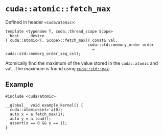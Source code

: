 <!-- MIT License
  -- 
  -- Modifications Copyright (c) 2024-2025 Advanced Micro Devices, Inc.
  -- 
  -- Permission is hereby granted, free of charge, to any person obtaining a copy
  -- of this software and associated documentation files (the "Software"), to deal
  -- in the Software without restriction, including without limitation the rights
  -- to use, copy, modify, merge, publish, distribute, sublicense, and/or sell
  -- copies of the Software, and to permit persons to whom the Software is
  -- furnished to do so, subject to the following conditions:
  -- 
  -- The above copyright notice and this permission notice shall be included in all
  -- copies or substantial portions of the Software.
  -- 
  -- THE SOFTWARE IS PROVIDED "AS IS", WITHOUT WARRANTY OF ANY KIND, EXPRESS OR
  -- IMPLIED, INCLUDING BUT NOT LIMITED TO THE WARRANTIES OF MERCHANTABILITY,
  -- FITNESS FOR A PARTICULAR PURPOSE AND NONINFRINGEMENT. IN NO EVENT SHALL THE
  -- AUTHORS OR COPYRIGHT HOLDERS BE LIABLE FOR ANY CLAIM, DAMAGES OR OTHER
  -- LIABILITY, WHETHER IN AN ACTION OF CONTRACT, TORT OR OTHERWISE, ARISING FROM,
  -- OUT OF OR IN CONNECTION WITH THE SOFTWARE OR THE USE OR OTHER DEALINGS IN THE
  -- SOFTWARE.
-->
# `cuda::atomic::fetch_max`

Defined in header `<cuda/atomic>`:

```cuda
template <typename T, cuda::thread_scope Scope>
__host__ __device__
T cuda::atomic<T, Scope>::fetch_max(T const& val,
                                    cuda::std::memory_order order
                                      = cuda::std::memory_order_seq_cst);
```

Atomically find the maximum of the value stored in the `cuda::atomic` and `val`.
The maximum is found using [`cuda::std::max`].

## Example

```cuda
#include <cuda/atomic>

__global__ void example_kernel() {
  cuda::atomic<int> a(0);
  auto x = a.fetch_max(1);
  auto y = a.load();
  assert(x == 0 && y == 1);
}
```


[`cuda::std::max`]: https://en.cppreference.com/w/cpp/algorithm/max

